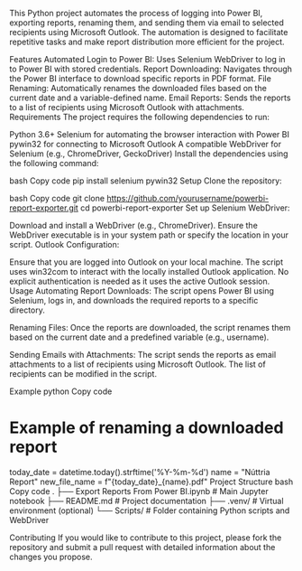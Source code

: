This Python project automates the process of logging into Power BI, exporting reports, renaming them, and sending them via email to selected recipients using Microsoft Outlook. The automation is designed to facilitate repetitive tasks and make report distribution more efficient for the project.

Features
Automated Login to Power BI: Uses Selenium WebDriver to log in to Power BI with stored credentials.
Report Downloading: Navigates through the Power BI interface to download specific reports in PDF format.
File Renaming: Automatically renames the downloaded files based on the current date and a variable-defined name.
Email Reports: Sends the reports to a list of recipients using Microsoft Outlook with attachments.
Requirements
The project requires the following dependencies to run:

Python 3.6+
Selenium for automating the browser interaction with Power BI
pywin32 for connecting to Microsoft Outlook
A compatible WebDriver for Selenium (e.g., ChromeDriver, GeckoDriver)
Install the dependencies using the following command:

bash
Copy code
pip install selenium pywin32
Setup
Clone the repository:

bash
Copy code
git clone https://github.com/yourusername/powerbi-report-exporter.git
cd powerbi-report-exporter
Set up Selenium WebDriver:

Download and install a WebDriver (e.g., ChromeDriver).
Ensure the WebDriver executable is in your system path or specify the location in your script.
Outlook Configuration:

Ensure that you are logged into Outlook on your local machine.
The script uses win32com to interact with the locally installed Outlook application. No explicit authentication is needed as it uses the active Outlook session.
Usage
Automating Report Downloads:
The script opens Power BI using Selenium, logs in, and downloads the required reports to a specific directory.

Renaming Files:
Once the reports are downloaded, the script renames them based on the current date and a predefined variable (e.g., username).

Sending Emails with Attachments:
The script sends the reports as email attachments to a list of recipients using Microsoft Outlook. The list of recipients can be modified in the script.

Example
python
Copy code
# Example of renaming a downloaded report
today_date = datetime.today().strftime('%Y-%m-%d')
name = "Núttria Report"
new_file_name = f"{today_date}_{name}.pdf"
Project Structure
bash
Copy code
.
├── Export Reports From Power BI.ipynb   # Main Jupyter notebook
├── README.md                                      # Project documentation
├── .venv/                                         # Virtual environment (optional)
└── Scripts/                                       # Folder containing Python scripts and WebDriver

Contributing
If you would like to contribute to this project, please fork the repository and submit a pull request with detailed information about the changes you propose.
